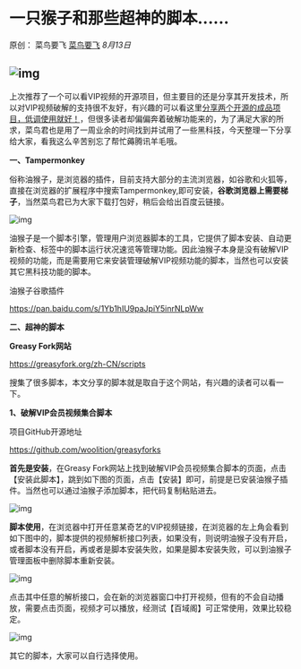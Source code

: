 # 一只猴子和那些超神的脚本......

原创： 菜鸟要飞 [菜鸟要飞](javascript:void(0);) *8月13日*

## ![img](https://mmbiz.qpic.cn/mmbiz_jpg/5kkib9oAJf2aicvqrVemuPPF0aP7bJU34PLmj6icSEWrsOut1DN4CbibfvHVkrnEUYvDo89j24CQ1ia1tgDShT9KrZw/640?wx_fmt=jpeg&tp=webp&wxfrom=5&wx_lazy=1&wx_co=1)

上次推荐了一个可以看VIP视频的开源项目，但主要目的还是分享其开发技术，所以对VIP视频破解的支持很不友好，有兴趣的可以看这里[分享两个开源的成品项目，低调使用就好！](http://mp.weixin.qq.com/s?__biz=MzA3ODg3OTk4OA==&mid=2651089838&idx=1&sn=660f7ac3bfe91b409683f6e069023635&chksm=844cc635b33b4f23113d3be823dc20e13cd1f387836fede00d042c1949f23e65730fe6e2473a&scene=21#wechat_redirect)，但很多读者却偏偏奔着破解功能来的，为了满足大家的所求，菜鸟君也是用了一周业余的时间找到并试用了一些黑科技，今天整理一下分享给大家，看我这么辛苦别忘了帮忙薅腾讯羊毛哦。



**一、Tampermonkey**



俗称油猴子，是浏览器的插件，目前支持大部分的主流浏览器，如谷歌和火狐等，直接在浏览器的扩展程序中搜索Tampermonkey,即可安装，**谷歌浏览器上需要梯子**，当然菜鸟君已为大家下载打包好，稍后会给出百度云链接。



![img](https://mmbiz.qpic.cn/mmbiz_png/5kkib9oAJf2bWjtjLWlVowdrq8jDSIq6uQyVXDibchVPKgqraxBSrwg2VmVTJoiayFQnvTTzrDH1UwNXCzxzGAibIg/640?wx_fmt=png&tp=webp&wxfrom=5&wx_lazy=1&wx_co=1)



油猴子是一个脚本引擎，管理用户浏览器脚本的工具，它提供了脚本安装、自动更新检查、标签中的脚本运行状况速览等管理功能。因此油猴子本身是没有破解VIP视频的功能，而是需要用它来安装管理破解VIP视频功能的脚本，当然也可以安装其它黑科技功能的脚本。



油猴子谷歌插件

https://pan.baidu.com/s/1Yb1hIU9paJpiY5inrNLpWw



**二、超神的脚本**



**Greasy Fork网站**

https://greasyfork.org/zh-CN/scripts

搜集了很多脚本，本文分享的脚本就是取自于这个网站，有兴趣的读者可以看一下。



**1、破解VIP会员视频集合脚本**



项目GitHub开源地址

https://github.com/woolition/greasyforks



**首先是安装**，在Greasy Fork网站上找到破解VIP会员视频集合脚本的页面，点击【安装此脚本】，跳到如下图的页面，点击【安装】即可，前提是已安装油猴子插件。当然也可以通过油猴子添加脚本，把代码复制粘贴进去。



![img](https://mmbiz.qpic.cn/mmbiz_png/5kkib9oAJf2bWjtjLWlVowdrq8jDSIq6uFu8IeXHfEZiaHUXBNeoRdzqZKA3u7MS2X9RDlYMWSJPjufo1QGibjMEQ/640?wx_fmt=png&tp=webp&wxfrom=5&wx_lazy=1&wx_co=1)



**脚本使用**，在浏览器中打开任意某奇艺的VIP视频链接，在浏览器的左上角会看到如下图中的，脚本提供的视频解析接口列表，如果没有，则说明油猴子没有开启，或者脚本没有开启，再或者是脚本安装失败，如果是脚本安装失败，可以到油猴子管理面板中删除脚本重新安装。



![img](https://mmbiz.qpic.cn/mmbiz_jpg/5kkib9oAJf2bWjtjLWlVowdrq8jDSIq6uwlD1910CjVxW8Y18JLyXrex4yPQjAETlOCSAxOmBhjoWibyblpYf9lQ/640?wx_fmt=jpeg&tp=webp&wxfrom=5&wx_lazy=1&wx_co=1)



点击其中任意的解析接口，会在新的浏览器窗口中打开视频，但有的不会自动播放，需要点击页面，视频才可以播放，经测试【百域阁】可正常使用，效果比较稳定。



![img](https://mmbiz.qpic.cn/mmbiz_png/5kkib9oAJf2bWjtjLWlVowdrq8jDSIq6ueW6yibOlC2jxPNSzNjYuEbwjQBibx4vdQacGGCMqa2wpzdOnzBhOL34A/640?wx_fmt=png&tp=webp&wxfrom=5&wx_lazy=1&wx_co=1)



其它的脚本，大家可以自行选择使用。